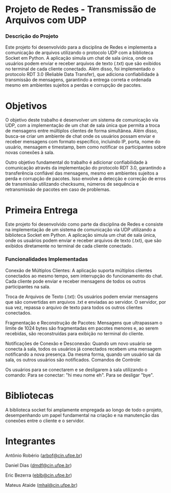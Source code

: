 # Projeto de Redes - Transmissão de Arquivos com UDP

### Descrição do Projeto
Este projeto foi desenvolvido para a disciplina de Redes e implementa a comunicação de arquivos utilizando o protocolo UDP com a biblioteca Socket em Python. A aplicação simula um chat de sala única, onde os usuários podem enviar e receber arquivos de texto (.txt) que são exibidos no terminal de cada cliente conectado. Além disso, foi implementado o protocolo RDT 3.0 (Reliable Data Transfer), que adiciona confiabilidade à transmissão de mensagens, garantindo a entrega correta e ordenada mesmo em ambientes sujeitos a perdas e corrupção de pacotes.


# Objetivos
O objetivo deste trabalho é desenvolver um sistema de comunicação via UDP, com a implementação de um chat de sala única que permita a troca de mensagens entre múltiplos clientes de forma simultânea. Além disso, busca-se criar um ambiente de chat onde os usuários possam enviar e receber mensagens com formato específico, incluindo IP, porta, nome do usuário, mensagem e timestamp, bem como notificar os participantes sobre novas conexões à sala.

Outro objetivo fundamental do trabalho é adicionar confiabilidade à comunicação através da implementação do protocolo RDT 3.0, garantindo a transferência confiável das mensagens, mesmo em ambientes sujeitos a perda e corrupção de pacotes. Isso envolve a detecção e correção de erros de transmissão utilizando checksums, números de sequência e retransmissão de pacotes em caso de problemas.


# Primeira Entrega
Este projeto foi desenvolvido como parte da disciplina de Redes e consiste na implementação de um sistema de comunicação via UDP utilizando a biblioteca Socket em Python. A aplicação simula um chat de sala única, onde os usuários podem enviar e receber arquivos de texto (.txt), que são exibidos diretamente no terminal de cada cliente conectado.
### Funcionalidades Implementadas
Conexão de Múltiplos Clientes:
A aplicação suporta múltiplos clientes conectados ao mesmo tempo, sem interrupção do funcionamento do chat. Cada cliente pode enviar e receber mensagens de todos os outros participantes na sala.

Troca de Arquivos de Texto (.txt):
Os usuários podem enviar mensagens que são convertidas em arquivos .txt e enviadas ao servidor. O servidor, por sua vez, repassa o arquivo de texto para todos os outros clientes conectados.

Fragmentação e Reconstrução de Pacotes:
Mensagens que ultrapassam o limite de 1024 bytes são fragmentadas em pacotes menores e, ao serem recebidas, são reconstruídas para exibição no terminal do cliente.

Notificações de Conexão e Desconexão:
Quando um novo usuário se conecta à sala, todos os usuários já conectados recebem uma mensagem notificando a nova presença. Da mesma forma, quando um usuário sai da sala, os outros usuários são notificados.
Comandos de Controle:

Os usuários para se conectarem e se desligarem à sala utilizando o comando:
Para se conectar: "hi meu nome eh". Para se desligar "bye".





# Bibliotecas
A biblioteca socket foi amplamente empregada ao longo de todo o projeto, desempenhando um papel fundamental na criação e na manutenção das conexões entre o cliente e o servidor.






# Integrantes
Antônio Robério (arbof@cin.ufpe.br)

Daniel Dias (dmdf@cin.ufpe.br)

Eric Bezerra (eblb@cin.ufpe.br)

Mateus Ataide (mhal@cin.ufpe.br)
